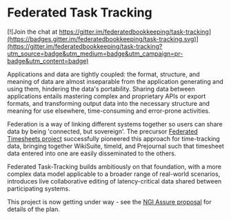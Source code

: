 # Federated Task Tracking

[![Join the chat at https://gitter.im/federatedbookkeeping/task-tracking](https://badges.gitter.im/federatedbookkeeping/task-tracking.svg)](https://gitter.im/federatedbookkeeping/task-tracking?utm_source=badge&utm_medium=badge&utm_campaign=pr-badge&utm_content=badge)

Applications and data are tightly coupled: the format, structure, and meaning of data are almost inseparable from the application generating and using them, hindering the data's portability. Sharing data between applications entails mastering complex and proprietary APIs or export formats, and transforming output data into the necessary structure and meaning for use elsewhere, time-consuming and error-prone activities.

Federation is a way of linking different systems together so users can share data by being 'connected, but sovereign'. The precursor [Federated Timesheets project](https://github.com/federatedbookkeeping/timesheets) successfully pioneered this approach for time-tracking data, bringing together WikiSuite, timeld, and Prejournal such that timesheet data entered into one are easily disseminated to the others.

Federated Task-Tracking builds ambitiously on that foundation, with a more complex data model applicable to a broader range of real-world scenarios, introduces live collaborative editing of latency-critical data shared between participating systems.

This project is now getting under way - see the [NGI Assure proposal](./ngi-assure-application.md) for details of the plan.
